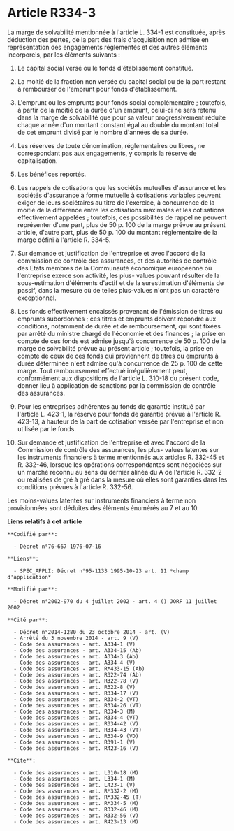 # Article R334-3

La marge de solvabilité mentionnée à l'article L. 334-1 est constituée, après déduction des pertes, de la part des frais
d'acquisition non admise en représentation des engagements réglementés et des autres éléments incorporels, par les éléments
suivants :

1. Le capital social versé ou le fonds d'établissement constitué.

2. La moitié de la fraction non versée du capital social ou de la part restant à rembourser de l'emprunt pour fonds
d'établissement.

3. L'emprunt ou les emprunts pour fonds social complémentaire ; toutefois, à partir de la moitié de la durée d'un emprunt,
celui-ci ne sera retenu dans la marge de solvabilité que pour sa valeur progressivement réduite chaque année d'un montant
constant égal au double du montant total de cet emprunt divisé par le nombre d'années de sa durée.

4. Les réserves de toute dénomination, réglementaires ou libres, ne correspondant pas aux engagements, y compris la réserve
de capitalisation.

5. Les bénéfices reportés.

6. Les rappels de cotisations que les sociétés mutuelles d'assurance et les sociétés d'assurance à forme mutuelle à
cotisations variables peuvent exiger de leurs sociétaires au titre de l'exercice, à concurrence de la moitié de la différence
entre les cotisations maximales et les cotisations effectivement appelées ; toutefois, ces possibilités de rappel ne peuvent
représenter d'une part, plus de 50 p. 100 de la marge prévue au présent article, d'autre part, plus de 50 p. 100 du montant
réglementaire de la marge défini à l'article R. 334-5.

7. Sur demande et justification de l'entreprise et avec l'accord de la commission de contrôle des assurances, et des
autorités de contrôle des Etats membres de la Communauté économique européenne où l'entreprise exerce son activité, les plus-
values pouvant résulter de la sous-estimation d'éléments d'actif et de la surestimation d'éléments de passif, dans la mesure
où de telles plus-values n'ont pas un caractère exceptionnel.

8. Les fonds effectivement encaissés provenant de l'émission de titres ou emprunts subordonnés ; ces titres et emprunts
doivent répondre aux conditions, notamment de durée et de remboursement, qui sont fixées par arrêté du ministre chargé de
l'économie et des finances ; la prise en compte de ces fonds est admise jusqu'à concurrence de 50 p. 100 de la marge de
solvabilité prévue au présent article ; toutefois, la prise en compte de ceux de ces fonds qui proviennent de titres ou
emprunts à durée déterminée n'est admise qu'à concurrence de 25 p. 100 de cette marge. Tout remboursement effectué
irrégulièrement peut, conformément aux dispositions de l'article L. 310-18 du présent code, donner lieu à application de
sanctions par la commission de contrôle des assurances.

9. Pour les entreprises adhérentes au fonds de garantie institué par l'article L. 423-1, la réserve pour fonds de garantie
prévue à l'article R. 423-13, à hauteur de la part de cotisation versée par l'entreprise et non utilisée par le fonds.

10. Sur demande et justification de l'entreprise et avec l'accord de la Commission de contrôle des assurances, les plus-
values latentes sur les instruments financiers à terme mentionnés aux articles R. 332-45 et R. 332-46, lorsque les opérations
correspondantes sont négociées sur un marché reconnu au sens du dernier alinéa du A de l'article R. 332-2 ou réalisées de gré
à gré dans la mesure où elles sont garanties dans les conditions prévues à l'article R. 332-56.

Les moins-values latentes sur instruments financiers à terme non provisionnées sont déduites des éléments énumérés au 7 et au
10.

**Liens relatifs à cet article**

	**Codifié par**:

	  - Décret n°76-667 1976-07-16

	**Liens**:

	  - SPEC_APPLI: Décret n°95-1133 1995-10-23 art. 11 *champ d'application*

	**Modifié par**:

	  - Décret n°2002-970 du 4 juillet 2002 - art. 4 () JORF 11 juillet 2002

	**Cité par**:

	  - Décret n°2014-1280 du 23 octobre 2014 - art. (V)
	  - Arrêté du 3 novembre 2014 - art. 9 (V)
	  - Code des assurances - art. A334-1 (V)
	  - Code des assurances - art. A334-15 (Ab)
	  - Code des assurances - art. A334-3 (Ab)
	  - Code des assurances - art. A334-4 (V)
	  - Code des assurances - art. R*433-15 (Ab)
	  - Code des assurances - art. R322-74 (Ab)
	  - Code des assurances - art. R322-78 (V)
	  - Code des assurances - art. R322-8 (V)
	  - Code des assurances - art. R334-17 (V)
	  - Code des assurances - art. R334-2 (VT)
	  - Code des assurances - art. R334-26 (VT)
	  - Code des assurances - art. R334-3 (M)
	  - Code des assurances - art. R334-4 (VT)
	  - Code des assurances - art. R334-42 (V)
	  - Code des assurances - art. R334-43 (VT)
	  - Code des assurances - art. R334-9 (VD)
	  - Code des assurances - art. R391-1 (V)
	  - Code des assurances - art. R423-16 (V)

	**Cite**:

	  - Code des assurances - art. L310-18 (M)
	  - Code des assurances - art. L334-1 (M)
	  - Code des assurances - art. L423-1 (V)
	  - Code des assurances - art. R*332-2 (M)
	  - Code des assurances - art. R*332-45 (T)
	  - Code des assurances - art. R*334-5 (M)
	  - Code des assurances - art. R332-46 (M)
	  - Code des assurances - art. R332-56 (V)
	  - Code des assurances - art. R423-13 (M)
